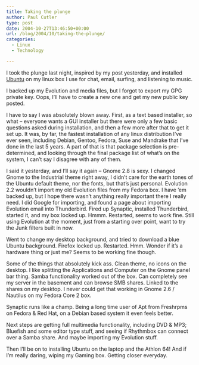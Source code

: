 ```yaml
---
title: Taking the plunge
author: Paul Cutler
type: post
date: 2004-10-27T13:46:50+00:00
url: /blog/2004/10/taking-the-plunge/
categories:
  - Linux
  - Technology

---
```

I took the plunge last night, inspired by my post yesterday, and installed [Ubuntu][1] on my linux box I use for chat, email, surfing, and listening to music.

I backed up my Evolution and media files, but I forgot to export my GPG private key. Oops, I&#8217;ll have to create a new one and get my new public key posted.

I have to say I was absolutely blown away. First, as a text based installer, so what &#8211; everyone wants a GUI installer but there were only a few basic questions asked during installation, and then a few more after that to get it set up. It was, by far, the fastest installation of any linux distribution I&#8217;ve ever seen, including Debian, Gentoo, Fedora, Suse and Mandrake that I&#8217;ve done in the last 5 years. A part of that is that package selection is pre-determined, and looking through the final package list of what&#8217;s on the system, I can&#8217;t say I disagree with any of them.

I said it yesterday, and I&#8217;ll say it again &#8211; Gnome 2.8 is sexy. I changed Gnome to the Industrial theme right away, I didn&#8217;t care for the earth tones of the Ubuntu default theme, nor the fonts, but that&#8217;s just personal. Evolution 2.2 wouldn&#8217;t import my old Evolution files from my Fedora box. I have &#8217;em backed up, but I hope there wasn&#8217;t anything really important there I really need. I did Google for importing, and found a page about importing Evolution email into Thunderbird. Fired up Synaptic, installed Thunderbird, started it, and my box locked up. Hmmm. Restarted, seems to work fine. Still using Evolution at the moment, just from a starting over point, want to try the Junk filters built in now.

Went to change my desktop background, and tried to download a blue Ubuntu background. Firefox locked up. Restarted. Hmm. Wonder if it&#8217;s a hardware thing or just me? Seems to be working fine though.

Some of the things that absolutely kick ass. Clean theme, no icons on the desktop. I like splitting the Applications and Computer on the Gnome panel bar thing. Samba functionality worked out of the box. Can completely see my server in the basement and can browse SMB shares. Linked to the shares on my desktop. I never could get that working in Gnome 2.6 / Nautilus on my Fedora Core 2 box.

Synaptic runs like a champ. Being a long time user of Apt from Freshrpms on Fedora & Red Hat, on a Debian based system it even feels better.

Next steps are getting full multimedia functionality, including DVD & MP3; Bluefish and some editor type stuff, and seeing if Rhythmbox can connect over a Samba share. And maybe importing my Evolution stuff.

Then I&#8217;ll be on to installing Ubuntu on the laptop and the Athlon 64! And if I&#8217;m really daring, wiping my Gaming box. Getting closer everyday.

 [1]: http://www.ubuntulinux.org